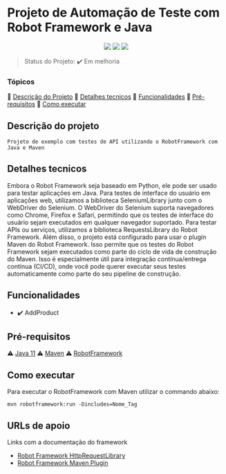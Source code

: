 <h1>Projeto de Automação de Teste com Robot Framework e Java</h1>

<p align="center">
<img src="https://img.shields.io/static/v1?label=java&message=11&color=turquoise&style=for-the-badge&logo=oracle"/>
<img src="https://img.shields.io/static/v1?label=maven&message=3.9&color=crimson&style=for-the-badge&logo=apachemaven"/>
<img src="https://img.shields.io/static/v1?label=robot&message=framework&color=yellow&style=for-the-badge&logo=robotframework"/>
</p>

>Status do Projeto:  :heavy_check_mark: Em melhoria

### Tópicos
:small_blue_diamond: [Descrição do Projeto](#descrição-do-projeto)
:small_blue_diamond: [Detalhes tecnicos](#detalhes-tecnicos)
:small_blue_diamond: [Funcionalidades](#funcionalidades)
:small_blue_diamond: [Pré-requisitos](#pré-requisitos)
:small_blue_diamond: [Como executar](#como-executar)

## Descrição do projeto

<p align="justify">

    Projeto de exemplo com testes de API utilizando o RobotFramework com Java e Maven

</p>

## Detalhes tecnicos

<p align="justify">

   Embora o Robot Framework seja baseado em Python, ele pode ser usado para testar aplicações em Java. Para testes de interface do usuário em aplicações web, utilizamos a biblioteca SeleniumLibrary junto com o WebDriver do Selenium. O WebDriver do Selenium suporta navegadores como Chrome, Firefox e Safari, permitindo que os testes de interface do usuário sejam executados em qualquer navegador suportado.
   Para testar APIs ou serviços, utilizamos a biblioteca RequestsLibrary do Robot Framework.
   Além disso, o projeto está configurado para usar o plugin Maven do Robot Framework. Isso permite que os testes do Robot Framework sejam executados como parte do ciclo de vida de construção do Maven. Isso é especialmente útil para integração contínua/entrega contínua (CI/CD), onde você pode querer executar seus testes automaticamente como parte do seu pipeline de construção.
   
</p>

## Funcionalidades

- :heavy_check_mark: AddProduct


## Pré-requisitos

:warning: [Java 11](https://www.oracle.com/java/technologies/javase/jdk11-archive-downloads.html)
:warning: [Maven](https://maven.apache.org/download.cgi)
:warning: [RobotFramework](https://robotframework.org/)


## Como executar

Para executar o RobotFramework com Maven utilizar o commando abaixo:

``````
mvn robotframework:run -Dincludes=Nome_Tag
``````

## URLs de apoio

Links com a documentação do framework

- [Robot Framework HttpRequestLibrary](https://repo1.maven.org/maven2/com/github/marketsquare/robotframework-httprequestlibrary/0.0.19/robotframework-httprequestlibrary-0.0.19.html)
- [Robot Framework Maven Plugin](http://robotframework.org/MavenPlugin/run-mojo.html)